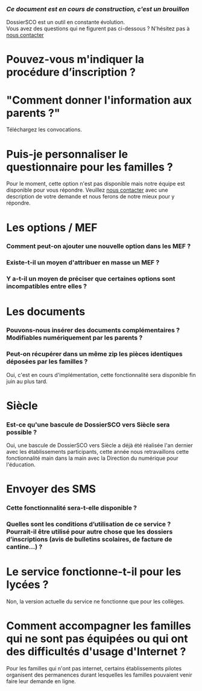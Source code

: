 ### *Ce document est en cours de construction, c'est un brouillon*

DossierSCO est un outil en constante évolution.  
Vous avez des questions qui ne figurent pas ci-dessous ? N'hésitez pas à [nous contacter](mailto:equipe@dossiersco.fr)

# Pouvez-vous m'indiquer la procédure d’inscription ?

# "Comment donner l'information aux parents ?"
Téléchargez les convocations.

# Puis-je personnaliser le questionnaire pour les familles ?
Pour le moment, cette option n'est pas disponible mais notre équipe est disponible pour vous répondre. Veuillez [nous contacter](mailto:equipe@dossiersco.fr) avec une description de votre demande et nous ferons de notre mieux pour y répondre.  

# Les options / MEF
### Comment peut-on ajouter une nouvelle option dans les MEF ?

### Existe-t-il un moyen d'attribuer en masse un MEF ?

### Y a-t-il un moyen de préciser que certaines options sont incompatibles entre elles ?

# Les documents
### Pouvons-nous insérer des documents complémentaires ? Modifiables numériquement par les parents ?

### Peut-on récupérer dans un même zip les pièces identiques déposées par les familles ?
Oui, c'est en cours d'implémentation, cette fonctionnalité sera disponible fin juin au plus tard.

# Siècle
### Est-ce qu'une bascule de DossierSCO vers Siècle sera possible ?
Oui, une bascule de  DossierSCO vers Siècle a déjà été réalisée l'an dernier avec les établissements participants, cette année nous retravaillons cette fonctionnalité main dans la main avec la Direction du numérique pour l'éducation.

# Envoyer des SMS
### Cette fonctionnalité sera-t-elle disponible ?

### Quelles sont les conditions d’utilisation de ce service ? Pourrait-il être utilisé pour autre chose que les dossiers d’inscriptions (avis de bulletins scolaires, de facture de cantine…) ?

# Le service fonctionne-t-il pour les lycées ?
Non, la version actuelle du service ne fonctionne que pour les collèges.

# Comment accompagner les familles qui ne sont pas équipées ou qui ont des difficultés d'usage d'Internet ?
Pour les familles qui n'ont pas internet, certains établissements pilotes organisent des permanences durant lesquelles les familles pouvaient venir faire leur demande en ligne. 